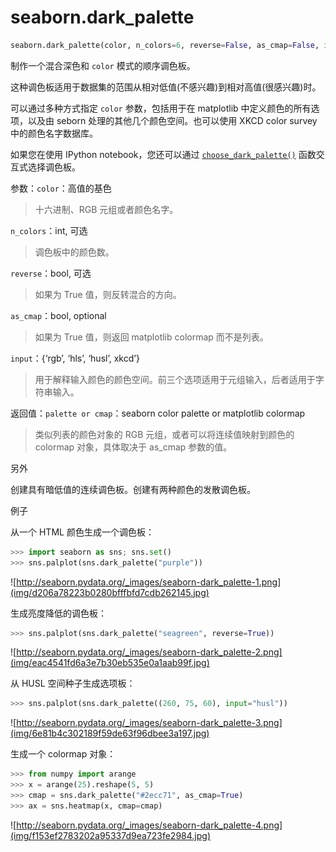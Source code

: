 # seaborn.dark_palette

```py
seaborn.dark_palette(color, n_colors=6, reverse=False, as_cmap=False, input='rgb')
```

制作一个混合深色和 `color` 模式的顺序调色板。

这种调色板适用于数据集的范围从相对低值(不感兴趣)到相对高值(很感兴趣)时。

可以通过多种方式指定  `color` 参数，包括用于在 matplotlib 中定义颜色的所有选项，以及由 seborn 处理的其他几个颜色空间。也可以使用 XKCD color survey 中的颜色名字数据库。

如果您在使用 IPython notebook，您还可以通过 [`choose_dark_palette()`](seaborn.choose_dark_palette.html#seaborn.choose_dark_palette "seaborn.choose_dark_palette") 函数交互式选择调色板。

参数：`color`：高值的基色

> 十六进制、RGB 元组或者颜色名字。

`n_colors`：int, 可选

> 调色板中的颜色数。

`reverse`：bool, 可选

> 如果为 True 值，则反转混合的方向。

`as_cmap`：bool, optional

> 如果为 True 值，则返回 matplotlib colormap 而不是列表。

`input`：{‘rgb’, ‘hls’, ‘husl’, xkcd’}

> 用于解释输入颜色的颜色空间。前三个选项适用于元组输入，后者适用于字符串输入。


返回值：`palette or cmap`：seaborn color palette or matplotlib colormap

> 类似列表的颜色对象的 RGB 元组，或者可以将连续值映射到颜色的 colormap 对象，具体取决于 as_cmap 参数的值。



另外

创建具有暗低值的连续调色板。创建有两种颜色的发散调色板。

例子

从一个 HTML 颜色生成一个调色板：

```py
>>> import seaborn as sns; sns.set()
>>> sns.palplot(sns.dark_palette("purple"))

```

![http://seaborn.pydata.org/_images/seaborn-dark_palette-1.png](img/d206a78223b0280bfffbfd7cdb262145.jpg)

生成亮度降低的调色板：

```py
>>> sns.palplot(sns.dark_palette("seagreen", reverse=True))

```

![http://seaborn.pydata.org/_images/seaborn-dark_palette-2.png](img/eac4541fd6a3e7b30eb535e0a1aab99f.jpg)

从 HUSL 空间种子生成选项板：

```py
>>> sns.palplot(sns.dark_palette((260, 75, 60), input="husl"))

```

![http://seaborn.pydata.org/_images/seaborn-dark_palette-3.png](img/6e81b4c302189f59de63f96dbee3a197.jpg)

生成一个 colormap 对象：

```py
>>> from numpy import arange
>>> x = arange(25).reshape(5, 5)
>>> cmap = sns.dark_palette("#2ecc71", as_cmap=True)
>>> ax = sns.heatmap(x, cmap=cmap)

```

![http://seaborn.pydata.org/_images/seaborn-dark_palette-4.png](img/f153ef2783202a95337d9ea723fe2984.jpg)